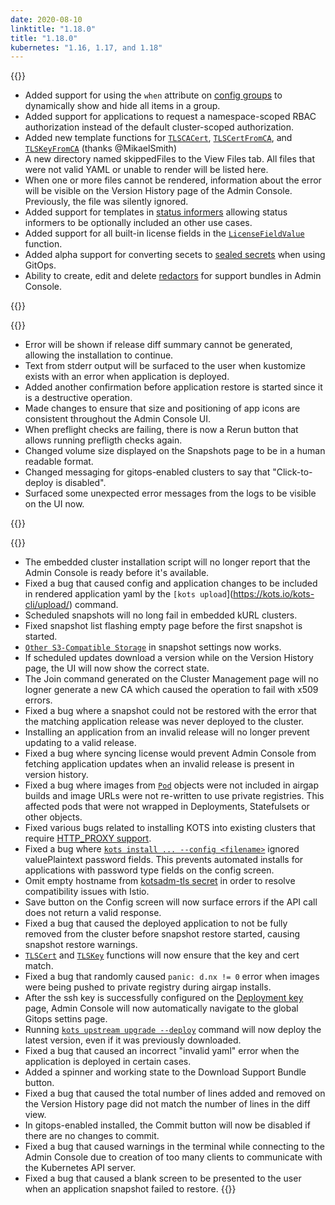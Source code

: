 ```yaml
---
date: 2020-08-10
linktitle: "1.18.0"
title: "1.18.0"
kubernetes: "1.16, 1.17, and 1.18"
---
```


{{<features>}}

* Added support for using the `when` attribute on [config groups](https://kots.io/reference/v1beta1/config/#groups) to dynamically show and hide all items in a group.
* Added support for applications to request a namespace-scoped RBAC authorization instead of the default cluster-scoped authorization.
* Added new template functions for [`TLSCACert`](https://kots.io/reference/template-functions/static-context/#tlscacert), [`TLSCertFromCA`](https://kots.io/reference/template-functions/static-context/#tlscertfromca), and [`TLSKeyFromCA`](https://kots.io/reference/template-functions/static-context/#tlskeyfromca) (thanks @MikaelSmith)
* A new directory named skippedFiles to the View Files tab. All files that were not valid YAML or unable to render will be listed here.
* When one or more files cannot be rendered, information about the error will be visible on the Version History page of the Admin Console. Previously, the file was silently ignored.
* Added support for templates in [status informers](https://kots.io/vendor/config/application-status/#kots-application-spec) allowing status informers to be optionally included an other use cases.
* Added support for all built-in license fields in the [`LicenseFieldValue`](https://kots.io/vendor/entitlements/built-in-entitlements/#list-of-built-in-fields) function.
* Added alpha support for converting secets to [sealed secrets](/kotsadm/gitops/secrets/) when using GitOps.
* Ability to create, edit and delete [redactors](https://troubleshoot.sh/docs/redact/redactors/) for support bundles in Admin Console.

{{</features>}}

{{<changes>}}

* Error will be shown if release diff summary cannot be generated, allowing the installation to continue.
* Text from stderr output will be surfaced to the user when kustomize exists with an error when application is deployed.
* Added another confirmation before application restore is started since it is a destructive operation.
* Made changes to ensure that size and positioning of app icons are consistent throughout the Admin Console UI.
* When preflight checks are failing, there is now a Rerun button that allows running prefligth checks again.
* Changed volume size displayed on the Snapshots page to be in a human readable format.
* Changed messaging for gitops-enabled clusters to say that "Click-to-deploy is disabled".
* Surfaced some unexpected error messages from the logs to be visible on the UI now.

{{</changes>}}

{{<fixes>}}

* The embedded cluster installation script will no longer report that the Admin Console is ready before it's available.
* Fixed a bug that caused config and application changes to be included in rendered application yaml by the `[kots upload`](https://kots.io/kots-cli/upload/) command.
* Scheduled snapshots will no long fail in embedded kURL clusters.
* Fixed snapshot list flashing empty page before the first snapshot is started.
* [`Other S3-Compatible Storage`](https://kots.io/vendor/snapshots/snapshot-destinations/#s3-compatible) in snapshot settings now works.
* If scheduled updates download a version while on the Version History page, the UI will now show the correct state.
* The Join command generated on the Cluster Management page will no logner generate a new CA which caused the operation to fail with x509 errors.
* Fixed a bug where a snapshot could not be restored with the error that the matching application release was never deployed to the cluster.
* Installing an application from an invalid release will no longer prevent updating to a valid release.
* Fixed a bug where syncing license would prevent Admin Console from fetching application updates when an invalid release is present in version history.
* Fixed a bug where images from [`Pod`](https://kubernetes.io/docs/reference/generated/kubernetes-api/v1.18/#pod-v1-core) objects were not included in airgap builds and image URLs were not re-written to use private registries. This affected pods that were not wrapped in Deployments, Statefulsets or other objects.
* Fixed various bugs related to installing KOTS into existing clusters that require [HTTP_PROXY support](/kotsadm/installing/online-install#proxies).
* Fixed a bug where [`kots install ... --config <filename>`](https://kots.io/kots-cli/install/) ignored valuePlaintext password fields. This prevents automated installs for applications with password type fields on the config screen.
* Omit empty hostname from [kotsadm-tls secret](https://kots.io/vendor/packaging/using-tls-certs/#verify-tls-secret) in order to resolve compatibility issues with Istio.
* Save button on the Config screen will now surface errors if the API call does not return a valid response.
* Fixed a bug that caused the deployed application to not be fully removed from the cluster before snapshot restore started, causing snapshot restore warnings.
* [`TLSCert`](https://kots.io/reference/template-functions/static-context/#tlscert) and [`TLSKey`](https://kots.io/reference/template-functions/static-context/#tlskey) functions will now ensure that the key and cert match.
* Fixed a bug that randomly caused `panic: d.nx != 0` error when images were being pushed to private registry during airgap installs.
* After the ssh key is successfully configured on the [Deployment key](https://kots.io/kotsadm/gitops/single-app-workflows/) page, Admin Console will now automatically navigate to the global Gitops settins page.
* Running [`kots upstream upgrade --deploy`](https://kots.io/kots-cli/upstream/) command will now deploy the latest version, even if it was previously downloaded.
* Fixed a bug that caused an incorrect "invalid yaml" error when the application is deployed in certain cases.
* Added a spinner and working state to the Download Support Bundle button.
* Fixed a bug that caused the total number of lines added and removed on the Version History page did not match the number of lines in the diff view.
* In gitops-enabled installed, the Commit button will now be disabled if there are no changes to commit.
* Fixed a bug that caused warnings in the terminal while connecting to the Admin Console due to creation of too many clients to communicate with the Kubernetes API server.
* Fixed a bug that caused a blank screen to be presented to the user when an application snapshot failed to restore.
{{</fixes>}}
